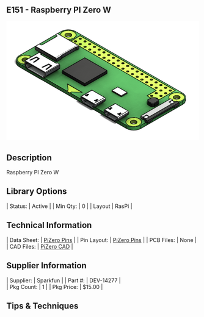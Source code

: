## E151 - Raspberry PI Zero W

![image](CAD/E151/image.png)

## Description    

Raspberry PI Zero W

## Library Options

| Status: | Active |
| Min Qty: | 0 |
| Layout | RasPi | 

## Technical Information

| Data Sheet: | [PiZero Pins](https://cdn.sparkfun.com/assets/learn_tutorials/6/7/6/PiZero_1.pdf) |
| Pin Layout: | [PiZero Pins](https://cdn.sparkfun.com/assets/learn_tutorials/6/7/6/PiZero_1.pdf) |
| PCB Files: | None |
| CAD Files: | [PiZero CAD](https://github.com/lciscon/IPL-Microlab/tree/main/Components/Elec/CAD/E121%20-%20raspberry-pi-zero-w) |

## Supplier Information

| Supplier: | Sparkfun |
| Part #: | DEV-14277 |         
| Pkg Count: | 1 |
| Pkg Price: | $15.00 |

## Tips & Techniques

